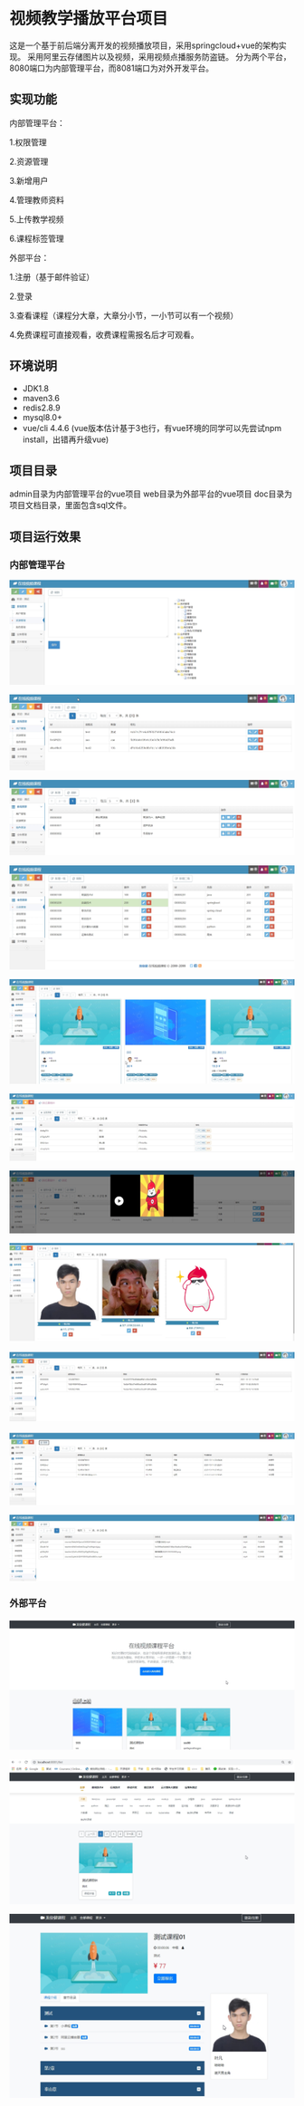 # 视频教学播放平台项目
这是一个基于前后端分离开发的视频播放项目，采用springcloud+vue的架构实现。
采用阿里云存储图片以及视频，采用视频点播服务防盗链。
分为两个平台，8080端口为内部管理平台，而8081端口为对外开发平台。

## 实现功能
内部管理平台：

1.权限管理

2.资源管理

3.新增用户

4.管理教师资料

5.上传教学视频

6.课程标签管理


外部平台：

1.注册（基于邮件验证）

2.登录

3.查看课程（课程分大章，大章分小节，一小节可以有一个视频）

4.免费课程可直接观看，收费课程需报名后才可观看。


## 环境说明
- JDK1.8
- maven3.6
- redis2.8.9
- mysql8.0+
- vue/cli 4.4.6 (vue版本估计基于3也行，有vue环境的同学可以先尝试npm install，出错再升级vue)

## 项目目录
admin目录为内部管理平台的vue项目
web目录为外部平台的vue项目
doc目录为项目文档目录，里面包含sql文件。

## 项目运行效果
### 内部管理平台
![权限管理](readme-picture/资源管理.jpg)

![用户管理](readme-picture/用户管理.jpg)

![角色管理](readme-picture/角色管理.jpg)

![分类管理](readme-picture/分类管理.jpg)

![课程管理](readme-picture/课程管理.jpg)

![课程大章](readme-picture/课程大章.jpg)

![小节视频](readme-picture/小节视频.jpg)


![讲师管理](readme-picture/讲师管理.jpg)

![会员管理](readme-picture/会员管理.jpg)

![邮件管理](readme-picture/邮件管理.jpg)

![文件管理](readme-picture/文件管理.jpg)

### 外部平台
![主页](readme-picture/主页.jpg)

![全部课程](readme-picture/全部课程.jpg)

![课程详情](readme-picture/课程详情.jpg)
